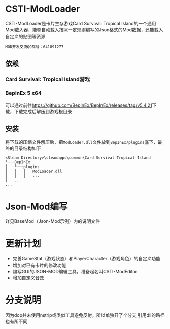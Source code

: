 # CSTI-ModLoader

CSTI-ModLoader是卡片生存游戏Card Survival: Tropical Island的一个通用Mod载入器，能够自动载入按照一定规则编写的Json格式的Mod数据，还能载入自定义的贴图等资源

`MOD开发交流QQ群号：641891277`

## 依赖

### Card Survival: Tropical Island游戏

### BepInEx 5 x64

可以通过前往<https://github.com/BepInEx/BepInEx/releases/tag/v5.4.21>下载，下载完成后解压到游戏根目录

## 安装

将下载的压缩文件解压后，把`ModLoader.dll`文件放到`BepInEx/plugins`底下，最终的目录结构如下

```
<Steam Directory>\steamapps\common\Card Survival Tropical Island
└───BepInEx
│   └───plugins
│   │   │   ModLoader.dll
│   │   │   ...   
│   ...
...
```

# Json-Mod编写

详见BaseMod（Json-Mod示例）内的说明文件


# 更新计划

* 完善GameStat（游戏状态）和PlayerCharacter（游戏角色）的自定义功能
* 增加对已有卡片的修改功能
* 编写GUI的JSON-MOD编辑工具，准备起名叫CSTI-ModEditor
* 增加自定义音效

# 分支说明
因为dop并未使用nstrip或类似工具避免反射，所以单独开了个分支
引用dll的路径也有所不同